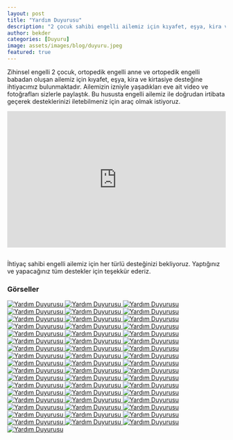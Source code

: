 ```yaml
---
layout: post
title: "Yardım Duyurusu"
description: "2 çocuk sahibi engelli ailemiz için kıyafet, eşya, kira ve kırtasiye desteğine ihtiyacımız bulunmaktadır."
author: bekder
categories: [Duyuru]
image: assets/images/blog/duyuru.jpeg
featured: true
---
```


Zihinsel engelli 2 çocuk, ortopedik engelli anne ve ortopedik engelli babadan oluşan ailemiz için kıyafet, eşya, kira ve kirtasiye desteğine ihtiyacımız bulunmaktadır. Ailemizin izniyle yaşadıkları eve ait video ve fotoğrafları sizlerle paylaştık. Bu hususta engelli ailemiz ile doğrudan irtibata geçerek desteklerinizi iletebilmeniz için araç olmak istiyoruz.

<iframe width="100%" height="315" src="https://www.youtube.com/embed/s4jktcwoVZE?controls=0" title="Yardım Duyurusu" frameborder="0" allow="accelerometer; autoplay; clipboard-write; encrypted-media; gyroscope; picture-in-picture" allowfullscreen style="margin-bottom:15px;"></iframe>

İhtiyaç sahibi engelli ailemiz için her türlü desteğinizi bekliyoruz. Yaptığınız ve yapacağınız tüm destekler için teşekkür ederiz.

### Görseller

<a href="/assets/images/blog/hayat-boyu-destek-1.jpeg" data-lightbox="hayat-boyu-destek" data-title="Yardım Duyurusu">
    <img src="/assets/images/blog/hayat-boyu-destek-1.jpeg" alt="Yardım Duyurusu" />
</a>

<a href="/assets/images/blog/hayat-boyu-destek-2.jpeg" data-lightbox="hayat-boyu-destek" data-title="Yardım Duyurusu">
    <img src="/assets/images/blog/hayat-boyu-destek-2.jpeg" alt="Yardım Duyurusu" />
</a>

<a href="/assets/images/blog/hayat-boyu-destek-3.jpeg" data-lightbox="hayat-boyu-destek" data-title="Yardım Duyurusu">
    <img src="/assets/images/blog/hayat-boyu-destek-3.jpeg" alt="Yardım Duyurusu" />
</a>

<a href="/assets/images/blog/hayat-boyu-destek-4.jpeg" data-lightbox="hayat-boyu-destek" data-title="Yardım Duyurusu">
    <img src="/assets/images/blog/hayat-boyu-destek-4.jpeg" alt="Yardım Duyurusu" />
</a>

<a href="/assets/images/blog/hayat-boyu-destek-5.jpeg" data-lightbox="hayat-boyu-destek" data-title="Yardım Duyurusu">
    <img src="/assets/images/blog/hayat-boyu-destek-5.jpeg" alt="Yardım Duyurusu" />
</a>

<a href="/assets/images/blog/hayat-boyu-destek-6.jpeg" data-lightbox="hayat-boyu-destek" data-title="Yardım Duyurusu">
    <img src="/assets/images/blog/hayat-boyu-destek-6.jpeg" alt="Yardım Duyurusu" />
</a>

<a href="/assets/images/blog/hayat-boyu-destek-7.jpeg" data-lightbox="hayat-boyu-destek" data-title="Yardım Duyurusu">
    <img src="/assets/images/blog/hayat-boyu-destek-7.jpeg" alt="Yardım Duyurusu" />
</a>

<a href="/assets/images/blog/hayat-boyu-destek-8.jpeg" data-lightbox="hayat-boyu-destek" data-title="Yardım Duyurusu">
    <img src="/assets/images/blog/hayat-boyu-destek-8.jpeg" alt="Yardım Duyurusu" />
</a>

<a href="/assets/images/blog/hayat-boyu-destek-9.jpeg" data-lightbox="hayat-boyu-destek" data-title="Yardım Duyurusu">
    <img src="/assets/images/blog/hayat-boyu-destek-9.jpeg" alt="Yardım Duyurusu" />
</a>

<a href="/assets/images/blog/hayat-boyu-destek-10.jpeg" data-lightbox="hayat-boyu-destek" data-title="Yardım Duyurusu">
    <img src="/assets/images/blog/hayat-boyu-destek-10.jpeg" alt="Yardım Duyurusu" />
</a>

<a href="/assets/images/blog/hayat-boyu-destek-11.jpeg" data-lightbox="hayat-boyu-destek" data-title="Yardım Duyurusu">
    <img src="/assets/images/blog/hayat-boyu-destek-11.jpeg" alt="Yardım Duyurusu" />
</a>

<a href="/assets/images/blog/hayat-boyu-destek-12.jpeg" data-lightbox="hayat-boyu-destek" data-title="Yardım Duyurusu">
    <img src="/assets/images/blog/hayat-boyu-destek-12.jpeg" alt="Yardım Duyurusu" />
</a>

<a href="/assets/images/blog/hayat-boyu-destek-13.jpeg" data-lightbox="hayat-boyu-destek" data-title="Yardım Duyurusu">
    <img src="/assets/images/blog/hayat-boyu-destek-13.jpeg" alt="Yardım Duyurusu" />
</a>

<a href="/assets/images/blog/hayat-boyu-destek-14.jpeg" data-lightbox="hayat-boyu-destek" data-title="Yardım Duyurusu">
    <img src="/assets/images/blog/hayat-boyu-destek-14.jpeg" alt="Yardım Duyurusu" />
</a>

<a href="/assets/images/blog/hayat-boyu-destek-15.jpeg" data-lightbox="hayat-boyu-destek" data-title="Yardım Duyurusu">
    <img src="/assets/images/blog/hayat-boyu-destek-15.jpeg" alt="Yardım Duyurusu" />
</a>

<a href="/assets/images/blog/hayat-boyu-destek-16.jpeg" data-lightbox="hayat-boyu-destek" data-title="Yardım Duyurusu">
    <img src="/assets/images/blog/hayat-boyu-destek-16.jpeg" alt="Yardım Duyurusu" />
</a>

<a href="/assets/images/blog/hayat-boyu-destek-17.jpeg" data-lightbox="hayat-boyu-destek" data-title="Yardım Duyurusu">
    <img src="/assets/images/blog/hayat-boyu-destek-17.jpeg" alt="Yardım Duyurusu" />
</a>

<a href="/assets/images/blog/hayat-boyu-destek-18.jpeg" data-lightbox="hayat-boyu-destek" data-title="Yardım Duyurusu">
    <img src="/assets/images/blog/hayat-boyu-destek-18.jpeg" alt="Yardım Duyurusu" />
</a>

<a href="/assets/images/blog/hayat-boyu-destek-19.jpeg" data-lightbox="hayat-boyu-destek" data-title="Yardım Duyurusu">
    <img src="/assets/images/blog/hayat-boyu-destek-19.jpeg" alt="Yardım Duyurusu" />
</a>

<a href="/assets/images/blog/hayat-boyu-destek-20.jpeg" data-lightbox="hayat-boyu-destek" data-title="Yardım Duyurusu">
    <img src="/assets/images/blog/hayat-boyu-destek-20.jpeg" alt="Yardım Duyurusu" />
</a>

<a href="/assets/images/blog/hayat-boyu-destek-21.jpeg" data-lightbox="hayat-boyu-destek" data-title="Yardım Duyurusu">
    <img src="/assets/images/blog/hayat-boyu-destek-21.jpeg" alt="Yardım Duyurusu" />
</a>

<a href="/assets/images/blog/hayat-boyu-destek-22.jpeg" data-lightbox="hayat-boyu-destek" data-title="Yardım Duyurusu">
    <img src="/assets/images/blog/hayat-boyu-destek-22.jpeg" alt="Yardım Duyurusu" />
</a>

<a href="/assets/images/blog/hayat-boyu-destek-23.jpeg" data-lightbox="hayat-boyu-destek" data-title="Yardım Duyurusu">
    <img src="/assets/images/blog/hayat-boyu-destek-23.jpeg" alt="Yardım Duyurusu" />
</a>

<a href="/assets/images/blog/hayat-boyu-destek-24.jpeg" data-lightbox="hayat-boyu-destek" data-title="Yardım Duyurusu">
    <img src="/assets/images/blog/hayat-boyu-destek-24.jpeg" alt="Yardım Duyurusu" />
</a>

<a href="/assets/images/blog/hayat-boyu-destek-25.jpeg" data-lightbox="hayat-boyu-destek" data-title="Yardım Duyurusu">
    <img src="/assets/images/blog/hayat-boyu-destek-25.jpeg" alt="Yardım Duyurusu" />
</a>

<a href="/assets/images/blog/hayat-boyu-destek-26.jpeg" data-lightbox="hayat-boyu-destek" data-title="Yardım Duyurusu">
    <img src="/assets/images/blog/hayat-boyu-destek-26.jpeg" alt="Yardım Duyurusu" />
</a>

<a href="/assets/images/blog/hayat-boyu-destek-27.jpeg" data-lightbox="hayat-boyu-destek" data-title="Yardım Duyurusu">
    <img src="/assets/images/blog/hayat-boyu-destek-27.jpeg" alt="Yardım Duyurusu" />
</a>

<a href="/assets/images/blog/hayat-boyu-destek-28.jpeg" data-lightbox="hayat-boyu-destek" data-title="Yardım Duyurusu">
    <img src="/assets/images/blog/hayat-boyu-destek-28.jpeg" alt="Yardım Duyurusu" />
</a>

<a href="/assets/images/blog/hayat-boyu-destek-29.jpeg" data-lightbox="hayat-boyu-destek" data-title="Yardım Duyurusu">
    <img src="/assets/images/blog/hayat-boyu-destek-29.jpeg" alt="Yardım Duyurusu" />
</a>

<a href="/assets/images/blog/hayat-boyu-destek-30.jpeg" data-lightbox="hayat-boyu-destek" data-title="Yardım Duyurusu">
    <img src="/assets/images/blog/hayat-boyu-destek-30.jpeg" alt="Yardım Duyurusu" />
</a>

<a href="/assets/images/blog/hayat-boyu-destek-31.jpeg" data-lightbox="hayat-boyu-destek" data-title="Yardım Duyurusu">
    <img src="/assets/images/blog/hayat-boyu-destek-31.jpeg" alt="Yardım Duyurusu" />
</a>

<a href="/assets/images/blog/hayat-boyu-destek-32.jpeg" data-lightbox="hayat-boyu-destek" data-title="Yardım Duyurusu">
    <img src="/assets/images/blog/hayat-boyu-destek-32.jpeg" alt="Yardım Duyurusu" />
</a>

<a href="/assets/images/blog/hayat-boyu-destek-33.jpeg" data-lightbox="hayat-boyu-destek" data-title="Yardım Duyurusu">
    <img src="/assets/images/blog/hayat-boyu-destek-33.jpeg" alt="Yardım Duyurusu" />
</a>

<a href="/assets/images/blog/hayat-boyu-destek-34.jpeg" data-lightbox="hayat-boyu-destek" data-title="Yardım Duyurusu">
    <img src="/assets/images/blog/hayat-boyu-destek-34.jpeg" alt="Yardım Duyurusu" />
</a>

<a href="/assets/images/blog/hayat-boyu-destek-35.jpeg" data-lightbox="hayat-boyu-destek" data-title="Yardım Duyurusu">
    <img src="/assets/images/blog/hayat-boyu-destek-35.jpeg" alt="Yardım Duyurusu" />
</a>

<a href="/assets/images/blog/hayat-boyu-destek-36.jpeg" data-lightbox="hayat-boyu-destek" data-title="Yardım Duyurusu">
    <img src="/assets/images/blog/hayat-boyu-destek-36.jpeg" alt="Yardım Duyurusu" />
</a>

<a href="/assets/images/blog/hayat-boyu-destek-37.jpeg" data-lightbox="hayat-boyu-destek" data-title="Yardım Duyurusu">
    <img src="/assets/images/blog/hayat-boyu-destek-37.jpeg" alt="Yardım Duyurusu" />
</a>

<a href="/assets/images/blog/hayat-boyu-destek-38.jpeg" data-lightbox="hayat-boyu-destek" data-title="Yardım Duyurusu">
    <img src="/assets/images/blog/hayat-boyu-destek-38.jpeg" alt="Yardım Duyurusu" />
</a>

<a href="/assets/images/blog/hayat-boyu-destek-39.jpeg" data-lightbox="hayat-boyu-destek" data-title="Yardım Duyurusu">
    <img src="/assets/images/blog/hayat-boyu-destek-39.jpeg" alt="Yardım Duyurusu" />
</a>

<a href="/assets/images/blog/hayat-boyu-destek-40.jpeg" data-lightbox="hayat-boyu-destek" data-title="Yardım Duyurusu">
    <img src="/assets/images/blog/hayat-boyu-destek-40.jpeg" alt="Yardım Duyurusu" />
</a>

<a href="/assets/images/blog/hayat-boyu-destek-41.jpeg" data-lightbox="hayat-boyu-destek" data-title="Yardım Duyurusu">
    <img src="/assets/images/blog/hayat-boyu-destek-41.jpeg" alt="Yardım Duyurusu" />
</a>

<a href="/assets/images/blog/hayat-boyu-destek-42.jpeg" data-lightbox="hayat-boyu-destek" data-title="Yardım Duyurusu">
    <img src="/assets/images/blog/hayat-boyu-destek-42.jpeg" alt="Yardım Duyurusu" />
</a>

<a href="/assets/images/blog/hayat-boyu-destek-43.jpeg" data-lightbox="hayat-boyu-destek" data-title="Yardım Duyurusu">
    <img src="/assets/images/blog/hayat-boyu-destek-43.jpeg" alt="Yardım Duyurusu" />
</a>

<a href="/assets/images/blog/hayat-boyu-destek-44.jpeg" data-lightbox="hayat-boyu-destek" data-title="Yardım Duyurusu">
    <img src="/assets/images/blog/hayat-boyu-destek-44.jpeg" alt="Yardım Duyurusu" />
</a>

<a href="/assets/images/blog/hayat-boyu-destek-45.jpeg" data-lightbox="hayat-boyu-destek" data-title="Yardım Duyurusu">
    <img src="/assets/images/blog/hayat-boyu-destek-45.jpeg" alt="Yardım Duyurusu" />
</a>

<a href="/assets/images/blog/hayat-boyu-destek-46.jpeg" data-lightbox="hayat-boyu-destek" data-title="Yardım Duyurusu">
    <img src="/assets/images/blog/hayat-boyu-destek-46.jpeg" alt="Yardım Duyurusu" />
</a>

<a href="/assets/images/blog/hayat-boyu-destek-47.jpeg" data-lightbox="hayat-boyu-destek" data-title="Yardım Duyurusu">
    <img src="/assets/images/blog/hayat-boyu-destek-47.jpeg" alt="Yardım Duyurusu" />
</a>

<a href="/assets/images/blog/hayat-boyu-destek-48.jpeg" data-lightbox="hayat-boyu-destek" data-title="Yardım Duyurusu">
    <img src="/assets/images/blog/hayat-boyu-destek-48.jpeg" alt="Yardım Duyurusu" />
</a>

<a href="/assets/images/blog/hayat-boyu-destek-49.jpeg" data-lightbox="hayat-boyu-destek" data-title="Yardım Duyurusu">
    <img src="/assets/images/blog/hayat-boyu-destek-49.jpeg" alt="Yardım Duyurusu" />
</a>

<a href="/assets/images/blog/hayat-boyu-destek-50.jpeg" data-lightbox="hayat-boyu-destek" data-title="Yardım Duyurusu">
    <img src="/assets/images/blog/hayat-boyu-destek-50.jpeg" alt="Yardım Duyurusu" />
</a>

<a href="/assets/images/blog/hayat-boyu-destek-51.jpeg" data-lightbox="hayat-boyu-destek" data-title="Yardım Duyurusu">
    <img src="/assets/images/blog/hayat-boyu-destek-51.jpeg" alt="Yardım Duyurusu" />
</a>

<a href="/assets/images/blog/hayat-boyu-destek-52.jpeg" data-lightbox="hayat-boyu-destek" data-title="Yardım Duyurusu">
    <img src="/assets/images/blog/hayat-boyu-destek-52.jpeg" alt="Yardım Duyurusu" />
</a>

